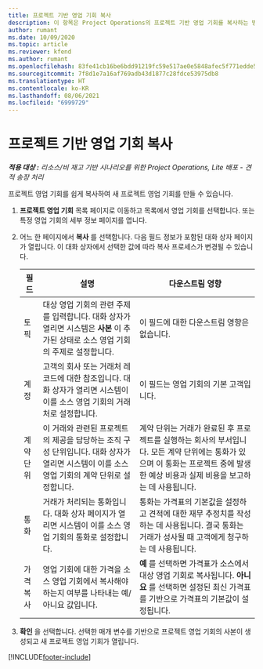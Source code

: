 ```yaml
---
title: 프로젝트 기반 영업 기회 복사
description: 이 항목은 Project Operations의 프로젝트 기반 영업 기회를 복사하는 방법에 대한 정보를 제공합니다.
author: rumant
ms.date: 10/09/2020
ms.topic: article
ms.reviewer: kfend
ms.author: rumant
ms.openlocfilehash: 83fe41cb16be6bdd91219fc59e517ae0e5848afec5f771edde575bb5c24f9865
ms.sourcegitcommit: 7f8d1e7a16af769adb43d1877c28fdce53975db8
ms.translationtype: HT
ms.contentlocale: ko-KR
ms.lasthandoff: 08/06/2021
ms.locfileid: "6999729"
---
```

# <a name="copy-project-based-opportunities"></a>프로젝트 기반 영업 기회 복사

_**적용 대상 :** 리소스/비 재고 기반 시나리오를 위한 Project Operations, Lite 배포 - 견적 송장 처리_


프로젝트 영업 기회를 쉽게 복사하여 새 프로젝트 영업 기회를 만들 수 있습니다. 

1. **프로젝트 영업 기회** 목록 페이지로 이동하고 목록에서 영업 기회를 선택합니다. 또는 특정 영업 기회의 세부 정보 페이지를 엽니다. 
2. 어느 한 페이지에서 **복사** 를 선택합니다. 다음 필드 정보가 포함된 대화 상자 페이지가 열립니다. 이 대화 상자에서 선택한 값에 따라 복사 프로세스가 변경될 수 있습니다.

    | **필드** | **설명** | **다운스트림 영향** |
    | --- | --- | --- |
    | 토픽 | 대상 영업 기회의 관련 주제를 입력합니다. 대화 상자가 열리면 시스템은 **사본** 이 추가된 상태로 소스 영업 기회의 주제로 설정합니다. | 이 필드에 대한 다운스트림 영향은 없습니다. |
    | 계정 | 고객의 회사 또는 거래처 레코드에 대한 참조입니다. 대화 상자가 열리면 시스템이 이를 소스 영업 기회의 거래처로 설정합니다. | 이 필드는 영업 기회의 기본 고객입니다. |
    | 계약 단위 | 이 거래와 관련된 프로젝트의 제공을 담당하는 조직 구성 단위입니다. 대화 상자가 열리면 시스템이 이를 소스 영업 기회의 계약 단위로 설정합니다. | 계약 단위는 거래가 완료된 후 프로젝트를 실행하는 회사의 부서입니다. 모든 계약 단위에는 통화가 있으며 이 통화는 프로젝트 중에 발생한 예상 비용과 실제 비용을 보고하는 데 사용됩니다. |
    | 통화 | 거래가 처리되는 통화입니다. 대화 상자 페이지가 열리면 시스템이 이를 소스 영업 기회의 통화로 설정합니다. | 통화는 가격표의 기본값을 설정하고 견적에 대한 재무 추정치를 작성하는 데 사용됩니다. 결국 통화는 거래가 성사될 때 고객에게 청구하는 데 사용됩니다. |
    | 가격 복사 | 영업 기회에 대한 가격을 소스 영업 기회에서 복사해야 하는지 여부를 나타내는 예/아니요 값입니다. | **예** 를 선택하면 가격표가 소스에서 대상 영업 기회로 복사됩니다. **아니요** 를 선택하면 설정된 최신 가격표를 기반으로 가격표의 기본값이 설정됩니다. |

3. **확인** 을 선택합니다. 선택한 매개 변수를 기반으로 프로젝트 영업 기회의 사본이 생성되고 새 프로젝트 영업 기회가 열립니다.


[!INCLUDE[footer-include](../includes/footer-banner.md)]